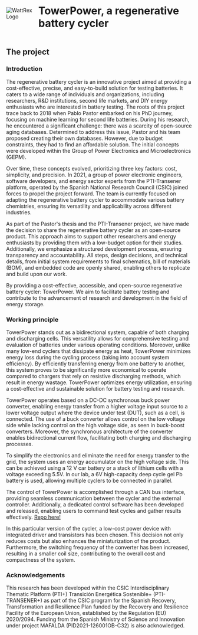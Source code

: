 <div style="display: flex; align-items: center;">
  <img src="https://avatars.githubusercontent.com/u/131867390?s=200&v=4" alt="WattRex Logo" style="float: left; margin-right: 10px;">
    <h1>TowerPower, a regenerative battery cycler</h1>
</div>

## The project

### Introduction

The regenerative battery cycler is an innovative project aimed at providing a cost-effective, precise, and easy-to-build solution for testing batteries. It caters to a wide range of individuals and organizations, including researchers, R&D institutions, second life markets, and DIY energy enthusiasts who are interested in battery testing. The roots of this project trace back to 2018 when Pablo Pastor embarked on his PhD journey, focusing on machine learning for second life  batteries. During his research, he encountered a significant challenge: there was a scarcity of open-source aging databases. Determined to address this issue, Pastor and his team proposed creating  their own databases. However, due to budget constraints, they had to find an affordable solution. The initial concepts were developed within the Group of Power Electronics and Microelectronics (GEPM). 

Over time, these concepts evolved, prioritizing three key factors: cost, simplicity, and precision. In 2021, a group of power electronic engineers, software developers, and energy sector experts from the PTI-Transener platform, operated by the Spanish National Research Council (CSIC) joined forces to propel the project forward. The team is currently focused on adapting the regenerative battery cycler to accommodate various battery chemistries, ensuring its versatility and applicability across different industries. 

As part of the Pastor's thesis and the PTI-Transener project, we have made the decision to share the regenerative battery cycler as an open-source product. This approach aims to support other researchers and energy enthusiasts by providing them with a low-budget option for their studies. Additionally, we emphasize a structured development process, ensuring transparency and accountability. All steps, design decisions, and technical details, from initial system requirements to final schematics, bill of materials (BOM), and embedded code are openly shared, enabling others to replicate and build upon our work.

By providing a cost-effective, accessible, and open-source regenerative battery cycler: TowerPower. We aim to facilitate battery testing and contribute to the advancement of research and development in the field of energy storage.

### Working principle

TowerPower stands out as a bidirectional system, capable of both charging and discharging cells. This versatility allows for comprehensive testing and evaluation of batteries under various operating conditions. Moreover, unlike many low-end cyclers that dissipate energy as heat, TowerPower minimizes energy loss during the cycling process (taking into account system efficiency). By efficiently transferring energy from one battery to  another, this system proves to be significantly more economical to operate compared to chargers that rely on resistive discharging methods, which result in energy wastage. TowerPower optimizes energy utilization, ensuring a cost-effective and sustainable solution for battery testing and research.

TowerPower operates based on a DC-DC synchronous buck power converter, enabling energy transfer from a higher voltage input source to a lower voltage output where the device under test (DUT), such as a cell, is connected. The use of a buck converter allows control on the low voltage side while lacking control on the high voltage side, as seen in buck-boost converters. Moreover, the synchronous architecture of the converter enables bidirectional current flow, facilitating both charging and discharging processes.

To simplify the electronics and eliminate the need for energy transfer to the grid, the system uses an energy accumulator on the high voltage side. This can be achieved using a 12 V car battery or a stack of lithium cells with a voltage exceeding 5.5V. In our lab, a 6V high-capacity deep cycle gel Pb battery is used, allowing multiple cyclers to be connected in parallel.

The control of TowerPower is accomplished through a CAN bus interface, providing seamless communication between the cycler and the external controller. Additionally, a dedicated control software has been developed and released, enabling users to command test cycles and gather results effectively. [Repo here!](https://github.com/WattRex/Battery-Cyclers-Controler)

In this particular version of the cycler, a low-cost power device with integrated driver and transistors has been chosen. This decision not only reduces costs but also enhances the miniaturization of the product. Furthermore, the switching frequency of the converter has been increased, resulting in a smaller coil size, contributing to the overall cost and compactness of the system.

### Acknowledgements
This research has been developed within the CSIC Interdisciplinary Thematic Platform (PTI+) Transición Energética Sostenible+ (PTI-TRANSENER+) as part of the CSIC program for the Spanish Recovery, Transformation and Resilience Plan funded by the Recovery and Resilience Facility of the European Union, established by the Regulation (EU) 2020/2094. Funding from the Spanish Ministry of Science and Innovation under project MAFALDA (PID2021-126001OB-C32) is also acknowledged.

